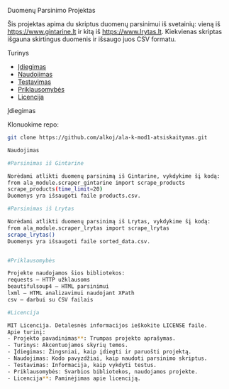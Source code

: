 Duomenų Parsinimo Projektas

Šis projektas apima du skriptus duomenų parsinimui iš svetainių: vieną iš https://www.gintarine.lt ir kitą iš https://www.lrytas.lt. 
Kiekvienas skriptas išgauna skirtingus duomenis ir išsaugo juos CSV formatu.

Turinys

- [Įdiegimas](#įdiegimas)
- [Naudojimas](#naudojimas)
- [Testavimas](#testavimas)
- [Priklausomybės](#priklausomybės)
- [Licencija](#licencija)

Įdiegimas

Klonuokime repo:
   ```bash
   git clone https://github.com/alkoj/ala-k-mod1-atsiskaitymas.git

Naudojimas

#Parsinimas iš Gintarine

Norėdami atlikti duomenų parsinimą iš Gintarine, vykdykime šį kodą:
from ala_module.scraper_gintarine import scrape_products
scrape_products(time_limit=20)
Duomenys yra išsaugoti faile products.csv.

#Parsinimas iš Lrytas

Norėdami atlikti duomenų parsinimą iš Lrytas, vykdykime šį kodą:
from ala_module.scraper_lrytas import scrape_lrytas
scrape_lrytas()
Duomenys yra išsaugoti faile sorted_data.csv.


#Priklausomybės

Projekte naudojamos šios bibliotekos:
requests — HTTP užklausoms
beautifulsoup4 — HTML parsinimui
lxml — HTML analizavimui naudojant XPath
csv — darbui su CSV failais

#Licencija

MIT Licencija. Detalesnės informacijos ieškokite LICENSE faile.
  Apie turinį:
- Projekto pavadinimas**: Trumpas projekto aprašymas.
- Turinys: Akcentuojamos skyrių temos.
- Įdiegimas: Žingsniai, kaip įdiegti ir paruošti projektą.
- Naudojimas: Kodo pavyzdžiai, kaip naudoti parsinimo skriptus.
- Testavimas: Informacija, kaip vykdyti testus.
- Priklausomybės: Svarbios bibliotekos, naudojamos projekte.
- Licencija**: Paminėjimas apie licenciją.
